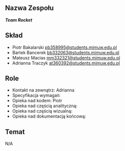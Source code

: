 Nazwa Zespołu
---

__*Team Rocket*__

Skład
---

* Piotr Bakalarski <pb358995@students.mimuw.edu.pl>
* Bartek Bancerek <bb332063@students.mimuw.edu.pl>
* Mateusz Macias <mm332321@students.mimuw.edu.pl>
* Adrianna Traczyk <at360392@students.mimuw.edu.pl>

Role
---

* Kontakt na zewnątrz: Adrianna
* Specyfikacja wymagań: 
* Opieka nad kodem: Piotr
* Opieka nad częścią analityczną: 
* Opieka nad częścią wizualną: 
* Opieka nad dokumentacją końcową: 


Temat
---

N/A
